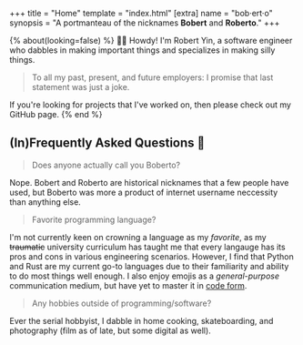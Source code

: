 +++
title = "Home"
template = "index.html"
[extra]
name = "bob·ert·o"
synopsis = "A portmanteau of the nicknames <strong>Bobert</strong> and <strong>Roberto</strong>."
+++

{% about(looking=false) %}
:wave::cowboy_hat_face: Howdy! I'm Robert Yin, a software engineer who dabbles in making important things and specializes in making silly things.

> To all my past, present, and future employers: I promise that last statement was just a joke.

If you're looking for projects that I've worked on, then please check out my GitHub page.
{% end %}

## (In)Frequently Asked Questions :thought_balloon:

> Does anyone actually call you Boberto?

Nope. Bobert and Roberto are historical nicknames that a few people have used, but Boberto was more a product of internet username neccessity than anything else.

> Favorite programming language?

I'm not currently keen on crowning a language as my *favorite*, as my ~~traumatic~~ university curriculum has taught me that every langauge has its pros and cons in various engineering scenarios. However, I find that Python and Rust are my current go-to languages due to their familiarity and ability to do most things well enough. I also enjoy emojis as a *general-purpose* communication medium, but have yet to master it in [code form](https://www.emojicode.org).

> Any hobbies outside of programming/software?

Ever the serial hobbyist, I dabble in home cooking, skateboarding, and photography (film as of late, but some digital as well).